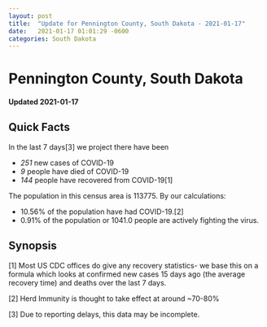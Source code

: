 ```yaml
---
layout: post
title:  "Update for Pennington County, South Dakota - 2021-01-17"
date:   2021-01-17 01:01:29 -0600
categories: South Dakota
---
```


# Pennington County, South Dakota
#### Updated 2021-01-17

## Quick Facts

In the last 7 days[3] we project there have been
- *251* new cases of COVID-19
- *9* people have died of COVID-19
- *144* people have recovered from COVID-19[1]

The population in this census area is 113775. By our calculations:
- 10.56% of the population have had COVID-19.[2]
- 0.91% of the population or 1041.0 people are actively fighting the virus.

## Synopsis




[1] Most US CDC offices do give any recovery statistics- we base this on a formula which looks at confirmed new cases
15 days ago (the average recovery time) and deaths over the last 7 days.

[2] Herd Immunity is thought to take effect at around ~70-80%

[3] Due to reporting delays, this data may be incomplete.
 
    